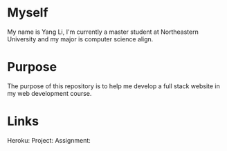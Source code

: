 # Myself
My name is Yang Li, I'm currently a master student at Northeastern University and my major is computer science align.

# Purpose
The purpose of this repository is to help me develop a full stack website in my web development course.

# Links
Heroku:
Project:
Assignment:

